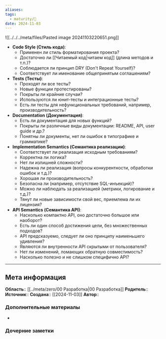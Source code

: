 ```yaml
---
aliases: 
tags:
  - maturity/🌱
date: 2024-11-03
---
```

![[../../../meta/files/Pasted image 20241103220651.png]]

- **Code Style (Стиль кода)**:
   - Применен ли стиль форматирования проекта?
   - Достаточно ли [[Читаемый код|читаем код]] (длина методов и т.п.)?
   - Соблюдается ли принцип DRY (Don't Repeat Yourself)?
   - Соответствует ли именование общепринятым соглашениям?
- **Tests (Тесты)**:
   - Проходят ли все тесты?
   - Новые функции протестированы?
   - Покрыты ли крайние случаи?
   - Используются ли юнит-тесты и интеграционные тесты?
   - Есть ли тесты для нефункциональных требований, например, производительность?
- **Documentation (Документация)**:
   - Есть ли документация для новых функций?
   - Покрыты ли различные виды документации: README, API, user guide и др.?
   - Понятны ли документы, нет ли ошибок в типографике и грамматике?
- **Implementation Semantics (Семантика реализации)**:
   - Соответствует ли реализация исходным требованиям?
   - Корректна ли логика?
   - Нет ли излишней сложности?
   - Надежна ли реализация (вопросы конкурентности, обработки ошибок и т.д.)?
   - Хорошая ли производительность?
   - Безопасна ли (например, отсутствие SQL-инъекций)?
   - Можно ли наблюдать за реализацией (метрики, логирование и т.д.)?
   - Тянут ли новые зависимости свой вес, приемлема ли их лицензия?
- **API Semantics (Семантика API)**:
   - Насколько компактно API, оно достаточно большое или наоборот?
   - Есть ли один способ достижения цели, без множественных подходов?
   - API предсказуемо, следует ли оно принципу наименьшего удивления?
   - Являются ли внутренности API скрытыми от пользователя?
   - Нет ли изменений, ломающих обратную совместимость?
   - Насколько полезно и не слишком специфично API?
***
## Мета информация
**Область**:: [[../meta/zero/00 Разработка|00 Разработка]]
**Родитель**:: 
**Источник**:: 
**Создана**:: [[2024-11-03]]
**Автор**:: 
### Дополнительные материалы
- 

### Дочерние заметки
<!-- QueryToSerialize: LIST FROM [[]] WHERE contains(Родитель, this.file.link) or contains(parents, this.file.link) -->

